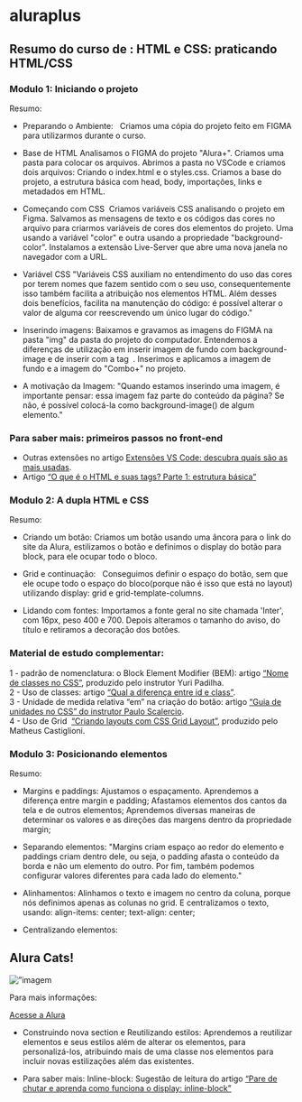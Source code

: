 # aluraplus

## Resumo do curso de : HTML e CSS: praticando HTML/CSS

### Modulo 1: Iniciando o projeto
Resumo:
- Preparando o Ambiente:  
Criamos uma cópia do projeto feito em FIGMA para utilizarmos durante o curso.
- Base de HTML
Analisamos o FIGMA do projeto "Alura+". 
Criamos uma pasta para colocar os arquivos. 
Abrimos a pasta no VSCode e criamos dois arquivos: Criando o index.html e o styles.css.
Criamos a base do projeto, a estrutura básica com head, body, importações, links e metadados em HTML.

- Começando com CSS
 Criamos variáveis CSS analisando o projeto em Figma. Salvamos as mensagens de texto e os códigos das cores no arquivo para criarmos variáveis de cores dos elementos do projeto. Uma usando a variável "color" e outra usando a propriedade "background-color". 
Instalamos a extensão Live-Server que abre uma nova janela no navegador com a URL.

- Variável CSS
"Variáveis CSS auxiliam no entendimento do uso das cores por terem nomes que fazem sentido com o seu uso, consequentemente isso também facilita a atribuição nos elementos HTML. Além desses dois benefícios, facilita na manutenção do código: é possível alterar o valor de alguma cor reescrevendo um único lugar do código."

- Inserindo imagens:
Baixamos e gravamos as imagens do FIGMA na pasta "img" da pasta do projeto do computador. Entendemos a diferenças de utilização em inserir imagem de fundo com background-image e de inserir com a tag <img> .
Inserimos e aplicamos a imagem de fundo e a imagem do "Combo+" no projeto.

- A motivação da Imagem:
  "Quando estamos inserindo uma imagem, é importante pensar: essa imagem faz parte do conteúdo da página? Se não, é possível colocá-la como background-image() de algum elemento."

### Para saber mais: primeiros passos no front-end
- Outras extensões no artigo [Extensões VS Code: descubra quais são as mais usadas](https://www.alura.com.br/artigos/extensoes-vs-code-descubra-as-mais-usadas).
- Artigo [“O que é o HTML e suas tags? Parte 1: estrutura básica”](https://www.alura.com.br/artigos/o-que-e-html-suas-tags-parte-1-estrutura-basica)


### Modulo 2: A dupla HTML e CSS
Resumo:
- Criando um botão:
  Criamos um botão usando uma âncora para o link do site da Alura, estilizamos o botão e definimos o display do botão para block, para ele ocupar todo o bloco.

- Grid e continuação:  
Conseguimos definir o espaço do botão, sem que ele ocupe todo o espaço do bloco(porque não é isso que está no layout) utilizando display: grid e grid-template-columns.

- Lidando com fontes: 
Importamos a fonte geral no site chamada 'Inter', com 16px, peso 400 e 700. Depois alteramos o tamanho do aviso, do título e retiramos a decoração dos botões. 

### Material de estudo complementar:
1 - padrão de nomenclatura: o Block Element Modifier (BEM): artigo [“Nome de classes no CSS”](https://www.alura.com.br/artigos/nomes-de-classes-no-css), produzido pelo instrutor Yuri Padilha.\
2 - Uso de classes: artigo [“Qual a diferença entre id e class”](https://www.alura.com.br/artigos/qual-diferenca-entre-id-e-class).\
3 - Unidade de medida relativa “em” na criação do botão: artigo [“Guia de unidades no CSS” do instrutor Paulo Scalercio](https://www.alura.com.br/artigos/guia-de-unidades-no-css).\
4 - Uso de Grid  [“Criando layouts com CSS Grid Layout”](https://www.alura.com.br/artigos/criando-layouts-com-css-grid-layout), produzido pelo Matheus Castiglioni.

### Modulo 3: Posicionando elementos
Resumo:
- Margins e paddings: 
Ajustamos o espaçamento. Aprendemos a diferença entre margin e padding;
Afastamos elementos dos cantos da tela e de outros elementos; Aprendemos diversas maneiras de determinar os valores e as direções das margens dentro da propriedade margin;
- Separando elementos: 
"Margins criam espaço ao redor do elemento e paddings criam dentro dele, ou seja, o padding afasta o conteúdo da borda e não um elemento do outro. Por fim, também podemos configurar valores diferentes para cada lado do elemento."
- Alinhamentos: Alinhamos o texto e imagem no centro da coluna, porque nós definimos apenas as colunas no grid. E centralizamos o texto, usando:
    align-items: center;
    text-align: center;

- Centralizando elementos:
<div class="container"><h2 class="container__titulo">Alura Cats!</h2><img src="https://thecatapi.com/api/images/get?format=src&type=gif" alt=”imagem de gatos” class="container__imagem"><p>Para mais informações:</p><a href="www.alura.com.br" class="container__botao">Acesse a Alura<a></div>

- Construindo nova section e Reutilizando estilos: Aprendemos a reutilizar elementos e seus estilos além de alterar os elementos, para personalizá-los, atribuindo mais de uma classe nos elementos para incluir novas estilizações além das existentes.

- Para saber mais: Inline-block:
Sugestão de leitura do artigo [“Pare de chutar e aprenda como funciona o display: inline-block”](https://medium.com/collabcode/pare-de-chutar-e-aprenda-como-funciona-o-display-inline-block-4e6cba2f19d4)

